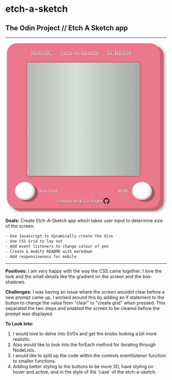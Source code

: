 # etch-a-sketch
## The Odin Project // Etch A Sketch app
---

![etch-a-sketch](Etch-A-Sketch.png)

**Goals:** 
Create Etch-A-Sketch app which takes user input to determine size of the screen. 

    - Use Javascript to dynamically create the divs
    - Use CSS Grid to lay out
    - Add event listeners to change colour of pen
    - Create & modify README with markdown
    - Add responsiveness for mobile

---
**Positives:**
I am very happy with the way the CSS came together. I love the look and the small details like the gradient on the screen and the box-shadows. 

**Challenges:**
I was having an issue where the screen wouldnt clear before a new prompt came up. I worked around this by adding an if statement to the button to change the value from "clear" to "create grid" when pressed. This separated the two steps and enabled the screen to be cleared before the prompt was displayed. 

**To Look Into:**
1. I would love to delve into SVGs and get the knobs looking a bit more realistic. 
2. Also would like to look into the forEach method for iterating through NodeLists. 
3. I would like to split up the code within the controls eventlistener function to smaller functions. 
4. Adding better styling to the buttons to be more 3D, have styling on hover and active, and in the style of the 'case' of the etch-a-sketch. 
